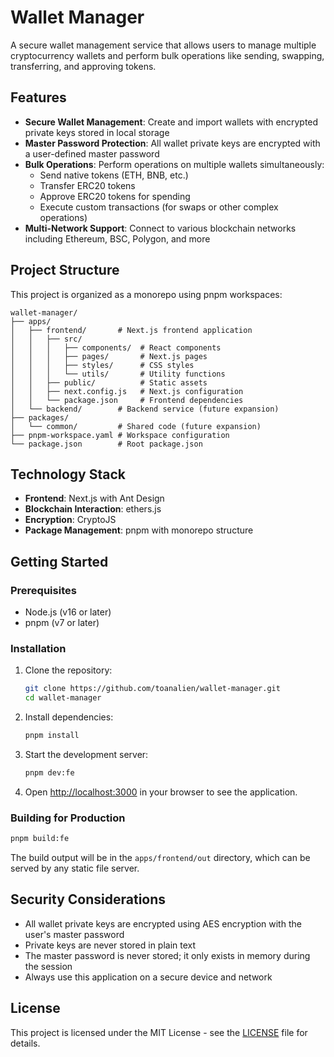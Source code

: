 # Wallet Manager

A secure wallet management service that allows users to manage multiple cryptocurrency wallets and perform bulk operations like sending, swapping, transferring, and approving tokens.

## Features

- **Secure Wallet Management**: Create and import wallets with encrypted private keys stored in local storage
- **Master Password Protection**: All wallet private keys are encrypted with a user-defined master password
- **Bulk Operations**: Perform operations on multiple wallets simultaneously:
  - Send native tokens (ETH, BNB, etc.)
  - Transfer ERC20 tokens
  - Approve ERC20 tokens for spending
  - Execute custom transactions (for swaps or other complex operations)
- **Multi-Network Support**: Connect to various blockchain networks including Ethereum, BSC, Polygon, and more

## Project Structure

This project is organized as a monorepo using pnpm workspaces:

```
wallet-manager/
├── apps/
│   ├── frontend/       # Next.js frontend application
│   │   ├── src/
│   │   │   ├── components/  # React components
│   │   │   ├── pages/       # Next.js pages
│   │   │   ├── styles/      # CSS styles
│   │   │   └── utils/       # Utility functions
│   │   ├── public/          # Static assets
│   │   ├── next.config.js   # Next.js configuration
│   │   └── package.json     # Frontend dependencies
│   └── backend/        # Backend service (future expansion)
├── packages/
│   └── common/         # Shared code (future expansion)
├── pnpm-workspace.yaml # Workspace configuration
└── package.json        # Root package.json
```

## Technology Stack

- **Frontend**: Next.js with Ant Design
- **Blockchain Interaction**: ethers.js
- **Encryption**: CryptoJS
- **Package Management**: pnpm with monorepo structure

## Getting Started

### Prerequisites

- Node.js (v16 or later)
- pnpm (v7 or later)

### Installation

1. Clone the repository:
   ```bash
   git clone https://github.com/toanalien/wallet-manager.git
   cd wallet-manager
   ```

2. Install dependencies:
   ```bash
   pnpm install
   ```

3. Start the development server:
   ```bash
   pnpm dev:fe
   ```

4. Open [http://localhost:3000](http://localhost:3000) in your browser to see the application.

### Building for Production

```bash
pnpm build:fe
```

The build output will be in the `apps/frontend/out` directory, which can be served by any static file server.

## Security Considerations

- All wallet private keys are encrypted using AES encryption with the user's master password
- Private keys are never stored in plain text
- The master password is never stored; it only exists in memory during the session
- Always use this application on a secure device and network

## License

This project is licensed under the MIT License - see the [LICENSE](LICENSE) file for details.
